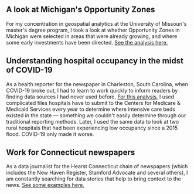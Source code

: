 ## A look at Michigan's Opportunity Zones
For my concentration in geospatial analytics at the University of Missouri's master's degree program, I took a look at whether Opportunity Zones in Michigan were selected in areas that were already growing, and where some early investments have been directed.
<a href="https://marykwild.github.io/opzones/">See the analysis here.</a>

## Understanding hospital occupancy in the midst of COVID-19
As a health reporter for the newspaper in Charleston, South Carolina, when COVID-19 broke out, I had to learn to work quickly to inform readers by finding data sources I had never used before. <a href="https://marykwild.github.io/hospitaloccupancy/">For this analysis,</a> I used complicated files hospitals have to submit to the Centers for Medicare & Medicaid Services every year to determine where intensive care beds existed in the state — something we couldn't easily determine through our traditional reporting methods. Later, I used the same data to look at two rural hospitals that had been experiencing low occupancy since a 2015 flood. COVID-19 only made it worse.

## Work for Connecticut newspapers
As a data journalist for the Hearst Connecticut chain of newspapers (which includes the New Haven Register, Stamford Advocate and several others), I am constantly searching for data stories that help to bring context to the news. <a href="https://marykwild.github.io/ctgraphs/">See some examples here.</a>
